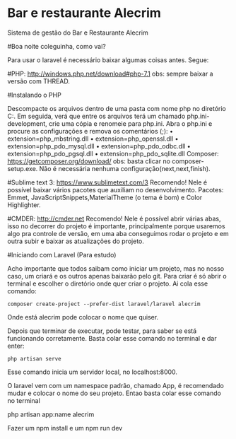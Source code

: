 # Bar e restaurante Alecrim

Sistema de gestão do Bar e Restaurante Alecrim

#Boa noite coleguinha, como vai?

Para usar o laravel é necessário baixar algumas coisas antes. Segue:

#PHP: http://windows.php.net/download#php-7.1
obs: sempre baixar a versão com THREAD.

#Instalando o PHP

Descompacte os arquivos dentro de uma pasta com nome php no diretório C:. Em seguida, verá que entre os arquivos terá um chamado php.ini-development, crie uma cópia e renomeie para php.ini. Abra o php.ini e procure as configurações e remova os comentários (;):
•	extension=php_mbstring.dll
•	extension=php_openssl.dll
•	extension=php_pdo_mysql.dll
•	extension=php_pdo_odbc.dll
•	extension=php_pdo_pgsql.dll
•	extension=php_pdo_sqlite.dll
Composer: https://getcomposer.org/download/
obs: basta clicar no composer-setup.exe. Não é necessária nenhuma configuração(next,next,finish).

#Sublime text 3: https://www.sublimetext.com/3
Recomendo! Nele é possível baixar vários pacotes que auxiliam no desenvolvimento. Pacotes: Emmet, JavaScriptSnippets,MaterialTheme (o tema é bom) e Color Highlighter.

#CMDER: http://cmder.net
Recomendo! Nele é possível abrir várias abas, isso no decorrer do projeto é importante, principalmente porque usaremos algo pra controle de versão, em uma aba conseguimos rodar o projeto e em outra subir e baixar as atualizações do projeto.


#Iniciando com Laravel (Para estudo)

Acho importante que todos saibam como iniciar um projeto, mas no nosso caso, um criará e os outros apenas baixarão pelo git. Para criar é só abrir o terminal e escolher o diretório onde quer criar o projeto. Ai cola esse comando:

	composer create-project --prefer-dist laravel/laravel alecrim
	
Onde está alecrim pode colocar o nome que quiser.

Depois que terminar de executar, pode testar, para saber se está funcionando corretamente. Basta colar esse comando no terminal e dar enter:

	php artisan serve
Esse comando inicia um servidor local, no localhost:8000.

O laravel vem com um namespace padrão, chamado App, é recomendado mudar e colocar o nome do seu projeto. Entao basta colar esse comando no terminal

php artisan app:name alecrim

Fazer um 
	npm install 
e um 
	npm run dev

